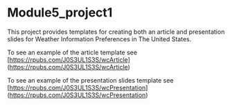 # Module5_project1

This project provides templates for creating both an article and presentation slides for Weather Information Preferences in The United States.

To see an example of the article template see [https://rpubs.com/J0S3UL1S3S/wcArticle] (https://rpubs.com/J0S3UL1S3S/wcArticle)

To see an example of the presentation slides template see [https://rpubs.com/J0S3UL1S3S/wcPresentation] (https://rpubs.com/J0S3UL1S3S/wcPresentation)

